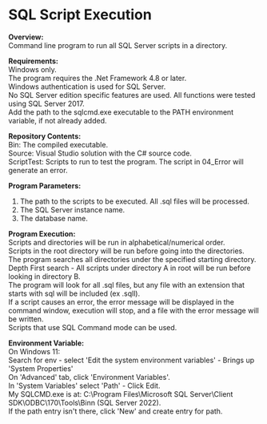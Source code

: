 # SQL Script Execution

**Overview:**  
Command line program to run all SQL Server scripts in a directory.  

**Requirements:**  
Windows only.  
The program requires the .Net Framework 4.8 or later.  
Windows authentication is used for SQL Server.  
No SQL Server edition specific features are used. All functions were tested using SQL Server 2017.  
Add the path to the sqlcmd.exe executable to the PATH environment variable, if not already added.  

**Repository Contents:**  
Bin: The compiled executable.  
Source: Visual Studio solution with the C# source code.    
ScriptTest: Scripts to run to test the program. The script in 04_Error will generate an error.  
	
**Program Parameters:**  
1) The path to the scripts to be executed. All .sql files will be processed.  
2) The SQL Server instance name.  
3) The database name.  
	
**Program Execution:**  
Scripts and directories will be run in alphabetical/numerical order.  
Scripts in the root directory will be run before going into the directories.  
The program searches all directories under the specified starting directory.  
Depth First search - All scripts under directory A in root will be run before looking in directory B.  
The program will look for all .sql files, but any file with an extension that starts with sql will be included (ex .sqll).  
If a script causes an error, the error message will be displayed in the command window, execution will stop, and a file with the error message will be written.  
Scripts that use SQL Command mode can be used.  

**Environment Variable:**  
On Windows 11:  
Search for env - select 'Edit the system environment variables' - Brings up 'System Properties'  
On 'Advanced' tab, click 'Environment Variables'.  
In 'System Variables' select 'Path' - Click Edit.  
My SQLCMD.exe is at: C:\Program Files\Microsoft SQL Server\Client SDK\ODBC\170\Tools\Binn (SQL Server 2022).  
If the path entry isn't there, click 'New' and create entry for path.  
		